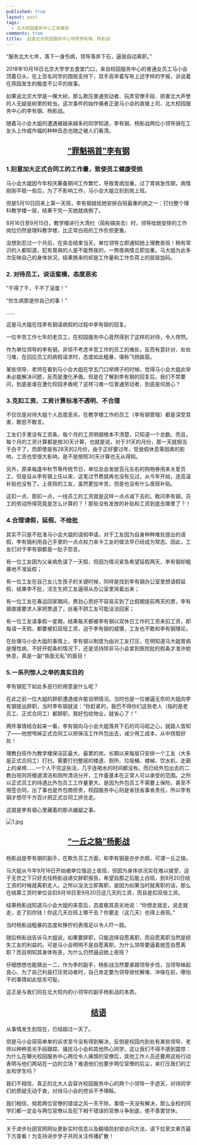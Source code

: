 ```yaml
---
published: true
layout: post
tags:
  - 北大校园服务中心工友维权
comments: true
title:  起底北大校园服务中心领导李有钢、杨影战
---
```



“服务北大七年，落下一身伤病，领导落井下石，逼我自动离职。”


2018年10月16日北京大学学五食堂门口，来自校园服务中心的普通女员工马小会顶着日头，在上百名同学的围观支持下，双手高举着写有上述字样的字报，诉说着在燕园发生的极度不公平的故事。


如果说北京大学是一棵大树，那么欺压普通劳动者、玩弄官僚手段、损害北大声誉的人无疑是树里的蛀虫。这次事件的始作俑者正是马小会的直接上司、北大校园服务中心的李有钢、杨影战。


随着马小会大姐的遭遇被越来越多的同学知道，李有钢、杨影战两位小领导骑在工友头上作威作福的种种丑态也随之被人们看清。

## <u><p align="center">“罪魁祸首”李有钢</p></u>

### 1.刻意加大正式合同工的工作量，致使员工健康受损

马小会大姐因今年校庆筹备期间工作繁忙，导致胃病加重。过了胃病急性期，病情刚刚平稳一些后，为了不影响工作，马小会大姐立刻到岗上班。

但是5月10日回来上第一天班，李有钢就给她安排白班最重的岗之一：打扫整个理科教学楼一层，结果干完一天她就病倒了。

8月16日至9月15日，教学楼进行大清扫（简称搞突击）时，领导给她安排的工作岗位仍然是理科教学楼，比正常白班的工作负担更重。

没想到忍过一个月后，在突击结束当天，单位领导立即通知她上理教夜班！稍有常识的人都知道，犯有胃病的人是不能熬夜的，一熬夜病情立即加重。马大姐为此多次反映自己的身体状况，结果换来的却是工作量和工作负荷上的层层加码。

### 2. 对待员工，说话蛮横，态度恶劣


“干得了干，干不了滚蛋！”

“你生病那是你自己的事！”

……

这是马大姐在找李有钢请病假的过程中李有钢的回复。


一位辛苦工作七年的老员工，在校园服务中心竟然得到了这样的对待，令人愕然。


作为单位领导的李有钢，非但不考虑辛苦工作的员工的难处，反而有意针对、处处刁难，在回应员工的病假请求时，态度如此粗暴，堪称飞扬跋扈。


某些领导、老师在看到马小会大姐在学五门口举牌子的时候，觉得马小会大姐此举未必能解决问题，反而是激化矛盾。但是在了解到李有钢的回复后，我们不禁要问，到底是谁在激化校园矛盾呢？这样刁难一位普通劳动者，到底是何居心？


### 3.克扣工资、工资计算标准不透明、不合理


不仅仅是对待大姐个人态度恶劣，在教学楼工作的员工（李有钢管辖）都是深受其害，敢怒不敢言。


工友们手里没有工资条，每个月的工资明细根本不清楚，只知道一个总数。而且，每个月的工资计算都是按30天计算，也就是说，对于31天的月份，那一天就相当于白干了，而即使是有28天的2月份，由于正好要过年，受放假休息等因素的影响，工资也受很大影响，是不是按照30天计算也无从得知。


另外，原来每逢中秋节等传统节日，单位总会发放百元左右的购物券用来关爱员工，但是自从李有钢上任以来，这笔过节费就再也没有见过，从今年开始，连高温补贴也没有了。上夜班的工友，虽然更加辛苦，但是也没有什么夜班补贴。


这扣一点、那扣一点，一线员工的工资就是这样一点点减下去的。敢问李有钢，员工的劳动所得究竟是怎么计算的？！那些没有发放的补贴和工资到底去哪里了？！


### 4.合理请假，延假、不给批


其实不只是不批准马小会大姐的请假申请，对于工友因为自身种种难处提出的请假，李有钢利用自己手里的一点点权力来卡工友的做法早已经成为常态。因此，工友们对于李有钢都是一肚子怨言。


有一位工友因为父亲病危请了一天假，但因为情况紧急希望延假两天，李有钢却粗暴地不准延假；


有一位工友在自己女儿生孩子的关键时候，同样是找到李有钢办公室里想请假延假，结果李不批，活生生把工友逼得从办公室里哭着出来；


有一位工友在春运回家期间，费劲心思好不容易买到了比假期提前两天的票，李有钢直接要求人家把票退了，丝毫不顾工友可能没法回家；


有一位工友请事假一星期，结果每天都被李有钢以双休日工作的工资来扣工资，即每请一天假，都要被扣双倍工资，迫于李有钢的威慑，工友也不敢和李有钢理论。


在处理马小会大姐的事情上，李有钢以制度为由对工友打压，在明知道马大姐胃病是慢性病，不好开假条的情况下，还是坚持除非马小会拿到医院批的假条才准许她休息，真是一副“铁面无私”的面目！

 

### 5.一系列惊人之举的真实目的


李有钢犯下如此多恶行的用意是什么呢？


在此之前一位大姐的辞职遭遇或许能说明情况。当时也是一位被逼无奈的大姐向李有钢提出辞职，当时李有钢就说：“你赶紧的，我巴不得你们这些老人（指的是老员工、正式合同工）都辞职，我好包给物业，就省心了！”


两件事情结合起来一看，李有钢向马小会大姐落井下石的司马昭之心，就路人皆知了——他想甩掉正式合同工以把保洁工作外包出去，减少用工成本，从中捞取好处！


理教白班作为教学楼保洁区最大、最累的岗，长期以来每层只安排一个工友（大多是正式合同工）打扫，需要打扫整层的楼道、厕所、垃圾桶、楼梯、饮水机、走廊上的桌椅……一个人干完这些活，几乎连喝水的时间都没有。而已经外包出去的二教白班则将楼道清洁和厕所清洁分开，工作量基本在正常人可以承受的范围。之所以正式员工的待遇比外包员工工作量更大，是因为外包员工不需要上保险，甚至不用签合同，出了事也是外包商担责，校园服务中心则是省钱省事省责任，所以李有钢才想尽千方百计把正式合同工挤兑走。


这就是李有钢心里藏着的那点龌龊之事。


<img src="https://i.loli.net/2018/10/18/5bc7f84f14a85.jpg" alt="1.jpg" title="1.jpg" />

## <u><p align="center">“一丘之貉”杨影战</p></u>

杨影战是李有钢的副手，在欺负员工方面，和李有钢是亦步亦趋，可谓一丘之貉。


马大姐从今年9月16日开始被单位强迫上夜班，但因为身体状况实在难以接受，迫于无奈之下只好去找杨影战递交辞职报告，希望自那之后能上白班，到9月20日结工资的时候就离职走人。之所以没法立即离职，是因为如果当时就离职的话，那么在结算工资时单位会扣9月16日至9月20日这几天的工资，而且是扣双倍工资。


结果杨影战知道马小会大姐的来意后，态度极其恶劣地说：“你想走就走，说走就走，走了扣你钱！你这几天白班上哪干去？你要走（这几天）也得上夜班。”


当时杨影战粗暴的态度和狰狞的表情足以令人吓一跳。


随后杨影战告诉马大姐说，如果要辞职，只能选择自愿离职，而自愿离职当然是损失工友的利益的。可是马小会明明不是自愿离职，为什么领导要逼着她签自愿离职？而且明知其身体有恙，为什么仍然逼迫她上夜班？


仔细想想也能猜出一二，作为李的副手，杨影战当然要紧跟领导步伐，当领导昧起良心、为了自己利益打压劳动者时，自己肯定要为领导排忧解难、冲锋在前，哪怕干的事情如此低劣可耻。


这正是与我们同在北大校内的小领导的副手杨影战的本质。

 
## <u><p align="center">结语</p></u>

 
从事情发生到现在，已经超过一天了。


但是马小会简简单单的诉求至今没有得到解决，反倒是校园内到处有某些领导、老师以种种恶劣手段跟踪、骚扰马小会和其他热心同学。这让我们不得不感到震惊：为什么在曝光校园服务中心两位令人痛恨的官僚后，其他工作人员还要用这些行动表明与他们两站在一边的立场？难道他们也要步两位官僚的后尘，来打压我们的工友和学生吗？


我们不相信，真正的北大人会容许校园服务中心的两个小领导一手遮天，对待同学们的质疑无动于衷，对待马小会的控诉不予理睬。


我们相信，倘若两位官僚的错误之风一天不除，事情一天没有解决，那么全校的同学们都一定会与两位官僚以及犯下相干错误的官僚斗争到底，绝不善罢甘休。

---
关于进步社团官网网址更新实时信息以及翻墙防封锁访问方法，请下拉至文章页最下方查看！为支持进步学子共同关注传播扩散！
